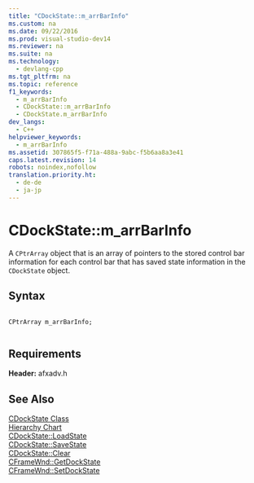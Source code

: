 ```yaml
---
title: "CDockState::m_arrBarInfo"
ms.custom: na
ms.date: 09/22/2016
ms.prod: visual-studio-dev14
ms.reviewer: na
ms.suite: na
ms.technology: 
  - devlang-cpp
ms.tgt_pltfrm: na
ms.topic: reference
f1_keywords: 
  - m_arrBarInfo
  - CDockState::m_arrBarInfo
  - CDockState.m_arrBarInfo
dev_langs: 
  - C++
helpviewer_keywords: 
  - m_arrBarInfo
ms.assetid: 307865f5-f71a-488a-9abc-f5b6aa8a3e41
caps.latest.revision: 14
robots: noindex,nofollow
translation.priority.ht: 
  - de-de
  - ja-jp
---
```

# CDockState::m_arrBarInfo
A `CPtrArray` object that is an array of pointers to the stored control bar information for each control bar that has saved state information in the `CDockState` object.  
  
## Syntax  
  
```  
  
CPtrArray m_arrBarInfo;  
  
```  
  
## Requirements  
 **Header:** afxadv.h  
  
## See Also  
 [CDockState Class](../vs140/cdockstate-class.md)   
 [Hierarchy Chart](../vs140/hierarchy-chart.md)   
 [CDockState::LoadState](../vs140/cdockstate--loadstate.md)   
 [CDockState::SaveState](../vs140/cdockstate--savestate.md)   
 [CDockState::Clear](../vs140/cdockstate--clear.md)   
 [CFrameWnd::GetDockState](../vs140/cframewnd--getdockstate.md)   
 [CFrameWnd::SetDockState](../vs140/cframewnd--setdockstate.md)